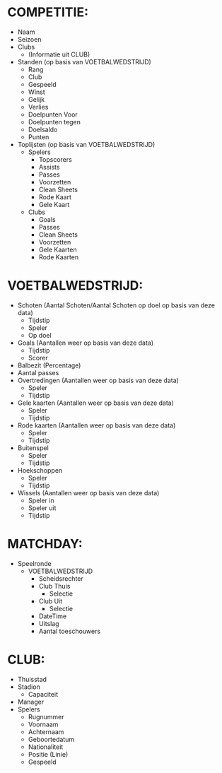 # COMPETITIE:

- Naam
- Seizoen
- Clubs
	- (Informatie uit CLUB)
- Standen (op basis van VOETBALWEDSTRIJD)
	- Rang
	- Club
	- Gespeeld
	- Winst
	- Gelijk
	- Verlies
	- Doelpunten Voor
	- Doelpunten tegen
	- Doelsaldo
	- Punten
- Toplijsten (op basis van VOETBALWEDSTRIJD)
	- Spelers
		- Topscorers
		- Assists
		- Passes
		- Voorzetten
		- Clean Sheets
		- Rode Kaart
		- Gele Kaart
	- Clubs
		- Goals
		- Passes
		- Clean Sheets
		- Voorzetten
		- Gele Kaarten
		- Rode Kaarten
 
# VOETBALWEDSTRIJD:

- Schoten (Aantal Schoten/Aantal Schoten op doel op basis van deze data)
	- Tijdstip
	- Speler
	- Op doel
- Goals (Aantallen weer op basis van deze data)
	- Tijdstip
	- Scorer
- Balbezit (Percentage)
- Aantal passes
- Overtredingen (Aantallen weer op basis van deze data)
	- Speler
	- Tijdstip
- Gele kaarten (Aantallen weer op basis van deze data)
	- Speler
	- Tijdstip
- Rode kaarten (Aantallen weer op basis van deze data)
	- Speler
	- Tijdstip
- Buitenspel 
	- Speler
	- Tijdstip
- Hoekschoppen
	- Speler 
	- Tijdstip
- Wissels (Aantallen weer op basis van deze data)
	- Speler in
	- Speler uit
	- Tijdstip
 
# MATCHDAY:

- Speelronde
	- VOETBALWEDSTRIJD
		- Scheidsrechter
		- Club Thuis
			- Selectie
		- Club Uit
			- Selectie
		- DateTime
		- Uitslag
		- Aantal toeschouwers
 
# CLUB:

- Thuisstad
- Stadion
	- Capaciteit
- Manager
- Spelers
	- Rugnummer
	- Voornaam
	- Achternaam
	- Geboortedatum
	- Nationaliteit
	- Positie (Linie)
	- Gespeeld
